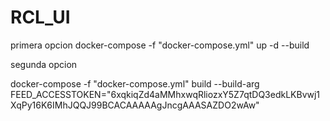# RCL_UI


primera opcion
docker-compose -f "docker-compose.yml" up -d --build

segunda opcion

docker-compose -f "docker-compose.yml" build --build-arg FEED_ACCESSTOKEN="6xqkiqZd4aMMhxwqRliozxY5Z7qtDQ3edkLKBvwj1XqPy16K6IMhJQQJ99BCACAAAAAgJncgAAASAZDO2wAw"